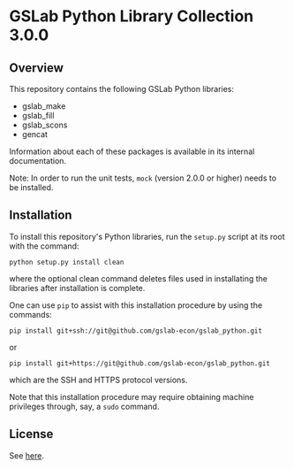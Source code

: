 GSLab Python Library Collection 3.0.0
=====================================

Overview
--------
This repository contains the following GSLab Python libraries:
 - gslab_make
 - gslab_fill  
 - gslab_scons
 - gencat

Information about each of these packages is available in its internal documentation. 

Note: In order to run the unit tests, `mock` (version 2.0.0 or higher) needs to be installed.

Installation
------------
To install this repository's Python libraries, run the `setup.py` script at its root
with the command:

```
python setup.py install clean
```

where the optional clean command deletes files used in installating the libraries
after installation is complete.

One can use `pip` to assist with this installation procedure by using the commands:
```
pip install git+ssh://git@github.com/gslab-econ/gslab_python.git
```
or
```
pip install git+https://git@github.com/gslab-econ/gslab_python.git
```
which are the SSH and HTTPS protocol versions.

Note that this installation procedure may require obtaining machine privileges through,
say, a `sudo` command. 

License
-------
See [here](https://github.com/gslab-econ/gslab_python/blob/master/LICENSE.txt).
